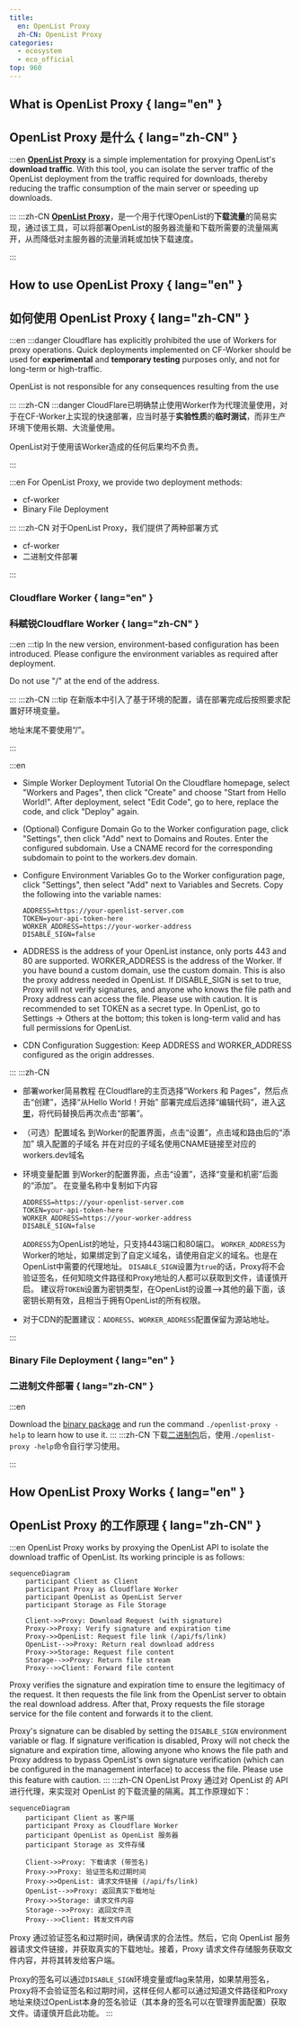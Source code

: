 ```yaml
---
title:
  en: OpenList Proxy
  zh-CN: OpenList Proxy
categories:
  - ecosystem
  - eco_official
top: 960
---
```


## What is OpenList Proxy { lang="en" }

## OpenList Proxy 是什么 { lang="zh-CN" }

:::en
[**OpenList Proxy**](https://github.com/OpenListTeam/OpenList-Proxy) is a simple implementation for proxying OpenList's **download traffic**. With this tool, you can isolate the server traffic of the OpenList deployment from the traffic required for downloads, thereby reducing the traffic consumption of the main server or speeding up downloads.

:::
:::zh-CN
[**OpenList Proxy**](https://github.com/OpenListTeam/OpenList-Proxy)，是一个用于代理OpenList的**下载流量**的简易实现，通过该工具，可以将部署OpenList的服务器流量和下载所需要的流量隔离开，从而降低对主服务器的流量消耗或加快下载速度。

:::

## How to use OpenList Proxy { lang="en" }

## 如何使用 OpenList Proxy { lang="zh-CN" }

:::en
:::danger
Cloudflare has explicitly prohibited the use of Workers for proxy operations. Quick deployments implemented on CF-Worker should be used for **experimental** and **temporary testing** purposes only, and not for long-term or high-traffic.

OpenList is not responsible for any consequences resulting from the use

:::
:::zh-CN
:::danger
CloudFlare已明确禁止使用Worker作为代理流量使用，对于在CF-Worker上实现的快速部署，应当时基于**实验性质**的**临时测试**，而非生产环境下使用长期、大流量使用。

OpenList对于使用该Worker造成的任何后果均不负责。

:::

:::en
For OpenList Proxy, we provide two deployment methods:

- cf-worker
- Binary File Deployment

:::
:::zh-CN
对于OpenList Proxy，我们提供了两种部署方式

- cf-worker
- 二进制文件部署

:::

### Cloudflare Worker { lang="en" }

### ~~科赋锐~~Cloudflare Worker { lang="zh-CN" }

:::en
:::tip
In the new version, environment-based configuration has been introduced. Please configure the environment variables as required after deployment.

Do not use "/" at the end of the address.

:::
:::zh-CN
:::tip
在新版本中引入了基于环境的配置，请在部署完成后按照要求配置好环境变量。

地址末尾不要使用“/”。

:::

:::en

- Simple Worker Deployment Tutorial On the Cloudflare homepage, select "Workers and Pages",
  then click "Create" and choose "Start from Hello World!".
  After deployment, select "Edit Code", go to here, replace the code, and click "Deploy" again.

- (Optional) Configure Domain Go to the Worker configuration page, click "Settings", then click "Add" next to Domains and Routes. Enter the configured subdomain. Use a CNAME record for the corresponding subdomain to point to the workers.dev domain.

- Configure Environment Variables Go to the Worker configuration page,
  click "Settings", then select "Add" next to Variables and Secrets.
  Copy the following into the variable names:

  ```env
  ADDRESS=https://your-openlist-server.com
  TOKEN=your-api-token-here
  WORKER_ADDRESS=https://your-worker-address
  DISABLE_SIGN=false
  ```

- ADDRESS is the address of your OpenList instance, only ports 443 and 80 are supported.
  WORKER_ADDRESS is the address of the Worker. If you have bound a custom domain, use the custom domain. This is also the proxy address needed in OpenList.
  If DISABLE_SIGN is set to true, Proxy will not verify signatures, and anyone who knows the file path and Proxy address can access the file. Please use with caution.
  It is recommended to set TOKEN as a secret type. In OpenList, go to Settings → Others at the bottom; this token is long-term valid and has full permissions for OpenList.

- CDN Configuration Suggestion: Keep ADDRESS and WORKER_ADDRESS configured as the origin addresses.

:::
:::zh-CN

- 部署worker简易教程
  在Cloudflare的主页选择“Workers 和 Pages”，然后点击“创建”，选择“从Hello World！开始”
  部署完成后选择“编辑代码”，进入[这里](https://github.com/OpenListTeam/OpenList-Proxy/blob/main/openlist-proxy.js)，将代码替换后再次点击“部署”。

- （可选）配置域名
  到Worker的配置界面，点击“设置”，点击域和路由后的“添加”
  填入配置的子域名
  并在对应的子域名使用CNAME链接至对应的workers.dev域名

- 环境变量配置
  到Worker的配置界面，点击“设置”，选择“变量和机密”后面的“添加”。
  在变量名称中复制如下内容

  ```env
  ADDRESS=https://your-openlist-server.com
  TOKEN=your-api-token-here
  WORKER_ADDRESS=https://your-worker-address
  DISABLE_SIGN=false
  ```

  `ADDRESS`为OpenList的地址，只支持443端口和80端口。
  `WORKER_ADDRESS`为Worker的地址，如果绑定到了自定义域名，请使用自定义的域名。也是在OpenList中需要的代理地址。
  `DISABLE_SIGN`设置为`true`的话，Proxy将不会验证签名，任何知晓文件路径和Proxy地址的人都可以获取到文件，请谨慎开启。
  建议将`TOKEN`设置为密钥类型，在OpenList的设置-->其他的最下面，该密钥长期有效，且相当于拥有OpenList的所有权限。

- 对于CDN的配置建议：`ADDRESS`、`WORKER_ADDRESS`配置保留为源站地址。

:::

### Binary File Deployment { lang="en" }

### 二进制文件部署 { lang="zh-CN" }

:::en

Download the [binary package](ttps://github.com/OpenListTeam/OpenList-Proxy/releases) and run the command `./openlist-proxy -help` to learn how to use it.
:::
:::zh-CN
下载[二进制包](https://github.com/OpenListTeam/OpenList-Proxy/releases)后，使用`./openlist-proxy -help`命令自行学习使用。

:::

## How OpenList Proxy Works { lang="en" }

## OpenList Proxy 的工作原理 { lang="zh-CN" }

:::en
OpenList Proxy works by proxying the OpenList API to isolate the download traffic of OpenList. Its working principle is as follows:

```mermaid
sequenceDiagram
    participant Client as Client
    participant Proxy as Cloudflare Worker
    participant OpenList as OpenList Server
    participant Storage as File Storage

    Client->>Proxy: Download Request (with signature)
    Proxy->>Proxy: Verify signature and expiration time
    Proxy->>OpenList: Request file link (/api/fs/link)
    OpenList-->>Proxy: Return real download address
    Proxy->>Storage: Request file content
    Storage-->>Proxy: Return file stream
    Proxy-->>Client: Forward file content
```

Proxy verifies the signature and expiration time to ensure the legitimacy of the request. It then requests the file link from the OpenList server to obtain the real download address. After that, Proxy requests the file storage service for the file content and forwards it to the client.

Proxy's signature can be disabled by setting the `DISABLE_SIGN` environment variable or flag. If signature verification is disabled, Proxy will not check the signature and expiration time, allowing anyone who knows the file path and Proxy address to bypass OpenList's own signature verification (which can be configured in the management interface) to access the file. Please use this feature with caution.
:::
:::zh-CN
OpenList Proxy 通过对 OpenList 的 API 进行代理，来实现对 OpenList 的下载流量的隔离。其工作原理如下：

```mermaid
sequenceDiagram
    participant Client as 客户端
    participant Proxy as Cloudflare Worker
    participant OpenList as OpenList 服务器
    participant Storage as 文件存储

    Client->>Proxy: 下载请求 (带签名)
    Proxy->>Proxy: 验证签名和过期时间
    Proxy->>OpenList: 请求文件链接 (/api/fs/link)
    OpenList-->>Proxy: 返回真实下载地址
    Proxy->>Storage: 请求文件内容
    Storage-->>Proxy: 返回文件流
    Proxy-->>Client: 转发文件内容
```

Proxy 通过验证签名和过期时间，确保请求的合法性。然后，它向 OpenList 服务器请求文件链接，并获取真实的下载地址。接着，Proxy 请求文件存储服务获取文件内容，并将其转发给客户端。

Proxy的签名可以通过`DISABLE_SIGN`环境变量或flag来禁用，如果禁用签名，Proxy将不会验证签名和过期时间，这样任何人都可以通过知道文件路径和Proxy地址来绕过OpenList本身的签名验证（其本身的签名可以在管理界面配置）获取文件。请谨慎开启此功能。
:::
